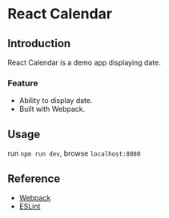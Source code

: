 # React Calendar

## Introduction
React Calendar is a demo app displaying date.

### Feature

- Ability to display date.
- Built with Webpack.

## Usage
run `npm run dev`, browse `localhost:8080`

## Reference
- [Webpack](https://webpack.js.org/)
- [ESLint](https://eslint.org/)